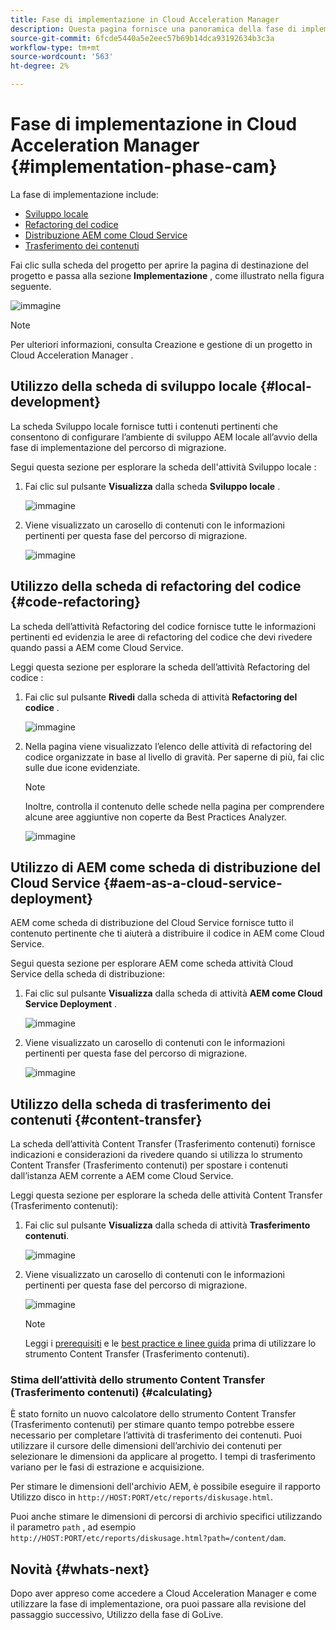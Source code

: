 ```yaml
---
title: Fase di implementazione in Cloud Acceleration Manager
description: Questa pagina fornisce una panoramica della fase di implementazione in Cloud Acceleration Manager.
source-git-commit: 6fcde5440a5e2eec57b69b14dca93192634b3c3a
workflow-type: tm+mt
source-wordcount: '563'
ht-degree: 2%

---
```



# Fase di implementazione in Cloud Acceleration Manager {#implementation-phase-cam}

La fase di implementazione include:

* [Sviluppo locale](#local-development)
* [Refactoring del codice](#code-refactoring)
* [Distribuzione AEM come Cloud Service](#aem-as-a-cloud-service-deployment)
* [Trasferimento dei contenuti](#content-transfer)


Fai clic sulla scheda del progetto per aprire la pagina di destinazione del progetto e passa alla sezione **Implementazione** , come illustrato nella figura seguente.

![immagine](/help/move-to-cloud-service/cloud-acceleration-manager/assets/implementation-1.png)

>[!NOTE]
>Per ulteriori informazioni, consulta Creazione e gestione di un progetto in Cloud Acceleration Manager .


## Utilizzo della scheda di sviluppo locale {#local-development}

La scheda Sviluppo locale fornisce tutti i contenuti pertinenti che consentono di configurare l’ambiente di sviluppo AEM locale all’avvio della fase di implementazione del percorso di migrazione.

Segui questa sezione per esplorare la scheda dell&#39;attività Sviluppo locale :

1. Fai clic sul pulsante **Visualizza** dalla scheda **Sviluppo locale** .

   ![immagine](/help/move-to-cloud-service/cloud-acceleration-manager/assets/implementation-2.png)

1. Viene visualizzato un carosello di contenuti con le informazioni pertinenti per questa fase del percorso di migrazione.

   ![immagine](/help/move-to-cloud-service/cloud-acceleration-manager/assets/implementation-3.png)


## Utilizzo della scheda di refactoring del codice {#code-refactoring}

La scheda dell’attività Refactoring del codice fornisce tutte le informazioni pertinenti ed evidenzia le aree di refactoring del codice che devi rivedere quando passi a AEM come Cloud Service.

Leggi questa sezione per esplorare la scheda dell’attività Refactoring del codice :

1. Fai clic sul pulsante **Rivedi** dalla scheda di attività **Refactoring del codice** .

   ![immagine](/help/move-to-cloud-service/cloud-acceleration-manager/assets/implementation-4.png)

1. Nella pagina viene visualizzato l’elenco delle attività di refactoring del codice organizzate in base al livello di gravità. Per saperne di più, fai clic sulle due icone evidenziate.

   >[!NOTE]
   >Inoltre, controlla il contenuto delle schede nella pagina per comprendere alcune aree aggiuntive non coperte da Best Practices Analyzer.

   ![immagine](/help/move-to-cloud-service/cloud-acceleration-manager/assets/readiness-5.png)


## Utilizzo di AEM come scheda di distribuzione del Cloud Service {#aem-as-a-cloud-service-deployment}

AEM come scheda di distribuzione del Cloud Service fornisce tutto il contenuto pertinente che ti aiuterà a distribuire il codice in AEM come Cloud Service.

Segui questa sezione per esplorare AEM come scheda attività Cloud Service della scheda di distribuzione:

1. Fai clic sul pulsante **Visualizza** dalla scheda di attività **AEM come Cloud Service Deployment** .

   ![immagine](/help/move-to-cloud-service/cloud-acceleration-manager/assets/implementation-6.png)

1. Viene visualizzato un carosello di contenuti con le informazioni pertinenti per questa fase del percorso di migrazione.

   ![immagine](/help/move-to-cloud-service/cloud-acceleration-manager/assets/aem-deployment-card.png)


## Utilizzo della scheda di trasferimento dei contenuti {#content-transfer}

La scheda dell’attività Content Transfer (Trasferimento contenuti) fornisce indicazioni e considerazioni da rivedere quando si utilizza lo strumento Content Transfer (Trasferimento contenuti) per spostare i contenuti dall’istanza AEM corrente a AEM come Cloud Service.

Leggi questa sezione per esplorare la scheda delle attività Content Transfer (Trasferimento contenuti):

1. Fai clic sul pulsante **Visualizza** dalla scheda di attività **Trasferimento contenuti**.

   ![immagine](/help/move-to-cloud-service/cloud-acceleration-manager/assets/implementation-8.png)

1. Viene visualizzato un carosello di contenuti con le informazioni pertinenti per questa fase del percorso di migrazione.

   ![immagine](/help/move-to-cloud-service/cloud-acceleration-manager/assets/content-transfertool-card.png)

   >[!NOTE]
   >Leggi i [prerequisiti](https://experienceleague.adobe.com/docs/experience-manager-cloud-service/moving/cloud-migration/content-transfer-tool/prerequisites-content-transfer-tool.html?lang=en) e le [best practice e linee guida](https://experienceleague.adobe.com/docs/experience-manager-cloud-service/moving/cloud-migration/content-transfer-tool/overview-content-transfer-tool.html?lang=en) prima di utilizzare lo strumento Content Transfer (Trasferimento contenuti).

### Stima dell’attività dello strumento Content Transfer (Trasferimento contenuti) {#calculating}

È stato fornito un nuovo calcolatore dello strumento Content Transfer (Trasferimento contenuti) per stimare quanto tempo potrebbe essere necessario per completare l’attività di trasferimento dei contenuti. Puoi utilizzare il cursore delle dimensioni dell’archivio dei contenuti per selezionare le dimensioni da applicare al progetto. I tempi di trasferimento variano per le fasi di estrazione e acquisizione.

Per stimare le dimensioni dell&#39;archivio AEM, è possibile eseguire il rapporto Utilizzo disco in `http://HOST:PORT/etc/reports/diskusage.html`.

Puoi anche stimare le dimensioni di percorsi di archivio specifici utilizzando il parametro `path` , ad esempio `http://HOST:PORT/etc/reports/diskusage.html?path=/content/dam`.

## Novità {#whats-next}

Dopo aver appreso come accedere a Cloud Acceleration Manager e come utilizzare la fase di implementazione, ora puoi passare alla revisione del passaggio successivo, Utilizzo della fase di GoLive.
